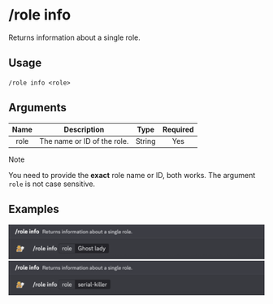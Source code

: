 # /role info

Returns information about a single role.

## Usage

```
/role info <role>
```

## Arguments

| Name | Description                 | Type   | Required |
| :--: | :-------------------------: | :----: | :------: |
| role | The name or ID of the role. | String | Yes      |

> [!NOTE]
> You need to provide the **exact** role name or ID, both works. The argument `role` is not case sensitive.

## Examples

<img src="../../_media/examples/role/info-0.png" class="rounded-corners">\
<img src="../../_media/examples/role/info-1.png" class="rounded-corners">